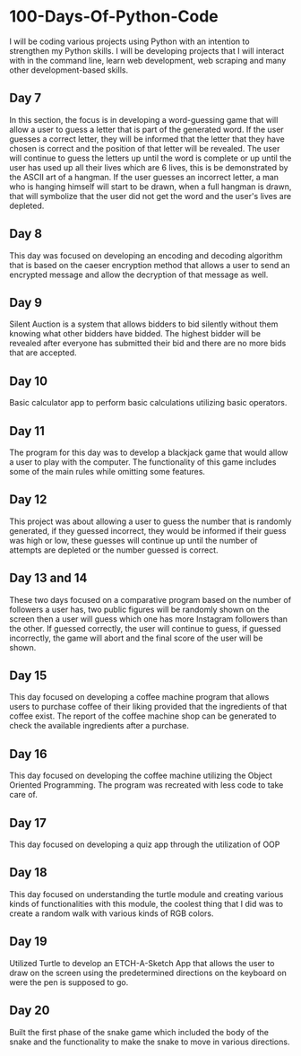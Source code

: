 # 100-Days-Of-Python-Code
I will be coding various projects using Python with an intention to strengthen my Python skills.
I will be developing projects that I will interact with in the command line, learn web development, 
web scraping and many other development-based skills.

## Day 7
In this section, the focus is in developing a word-guessing game that will allow a user to guess a 
letter that is part of the generated word. If the user guesses a correct letter, they will be 
informed that the letter that they have chosen is correct and the position of that letter will be
revealed. The user will continue to guess the letters up until the word is complete or up until 
the user has used up all their lives which are 6 lives, this is be demonstrated by the ASCII art of 
a hangman. If the user guesses an incorrect letter, a man who is hanging himself will start to be
drawn, when a full hangman is drawn, that will symbolize that the user did not get the word and 
the user's lives are depleted.

## Day 8
This day was focused on developing an encoding and decoding algorithm that is based on the caeser
encryption method that allows a user to send an encrypted message and allow the decryption of that
message as well.

## Day 9
Silent Auction is a system that allows bidders to bid silently without them knowing what other 
bidders have bidded. The highest bidder will be revealed after everyone has submitted their bid and 
there are no more bids that are accepted.

## Day 10
Basic calculator app to perform basic calculations utilizing basic operators.

## Day 11
The program for this day was to develop a blackjack game that would allow a user to play with the 
computer. The functionality of this game includes some of the main rules while omitting some features.

## Day 12
This project was about allowing a user to guess the number that is randomly generated, if they guessed
incorrect, they would be informed if their guess was high or low, these guesses will continue up until
the number of attempts are depleted or the number guessed is correct. 

## Day 13 and 14
These two days focused on a comparative program based on the number of followers a user has, two public
figures will be randomly shown on the screen then a user will guess which one has more Instagram followers
than the other. If guessed correctly, the user will continue to guess, if guessed incorrectly, the game will
abort and the final score of the user will be shown.

## Day 15
This day focused on developing a coffee machine program that allows users to purchase coffee of their liking provided
that the ingredients of that coffee exist. The report of the coffee machine shop can be generated to check the available
ingredients after a purchase.

## Day 16 
This day focused on developing the coffee machine utilizing the Object Oriented Programming. The program was recreated with less
code to take care of.

## Day 17
This day focused on developing a quiz app through the utilization of OOP

## Day 18
This day focused on understanding the turtle module and creating various kinds of functionalities with this module, the coolest thing
that I did was to create a random walk with various kinds of RGB colors.
## Day 19
Utilized Turtle to develop an ETCH-A-Sketch App that allows the user to draw on the screen using the predetermined directions on the
keyboard on were the pen is supposed to go.
## Day 20
Built the first phase of the snake game which included the body of the snake and the functionality to make the snake to move in various directions.
